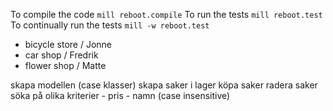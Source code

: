 To compile the code `mill reboot.compile`
To run the tests `mill reboot.test`
To continually run the tests `mill -w reboot.test`

- bicycle store / Jonne
- car shop / Fredrik
- flower shop / Matte

skapa modellen (case klasser)
skapa saker i lager
köpa saker
radera saker
söka på olika kriterier
    - pris
    - namn (case insensitive)
    